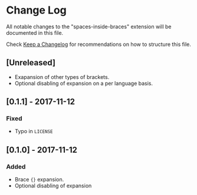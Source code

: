 # Change Log

All notable changes to the "spaces-inside-braces" extension will be documented in this file.

Check [Keep a Changelog](http://keepachangelog.com/) for recommendations on how to structure this file.

## [Unreleased]
- Exapansion of other types of brackets.
- Optional disabling of expansion on a per language basis.

## [0.1.1] - 2017-11-12
### Fixed
- Typo in `LICENSE`

## [0.1.0] - 2017-11-12
### Added
- Brace `{}` expansion.
- Optional disabling of expansion
